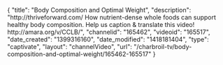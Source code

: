 {
    "title": "Body Composition and Optimal Weight",
    "description": "http:\/\/thriveforward.com\/ How nutrient-dense whole foods can support healthy body composition. Help us caption & translate this video! http:\/\/amara.org\/v\/CCLB\/",
    "channelid": "165462",
    "videoid": "165517",
    "date_created": "1399316160",
    "date_modified": "1418181404",
    "type": "captivate",
    "layout": "channelVideo",
    "url": "\/charbroil-tv\/body-composition-and-optimal-weight\/165462-165517"
}